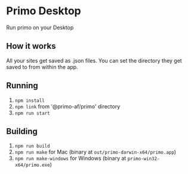 # Primo Desktop

Run primo on your Desktop

## How it works

All your sites get saved as .json files. You can set the directory they get saved to from within the app. 

## Running 

1. `npm install`
1. `npm link` from '@primo-af/primo' directory 
1. `npm run start`

## Building 

1. `npm run build`
1. `npm run make` for Mac (binary at `out/primo-darwin-x64/primo.app`)
1. `npm run make-windows` for Windows (binary at `primo-win32-x64/primo.exe`)